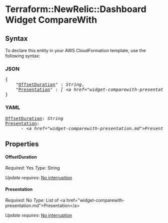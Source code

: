 # Terraform::NewRelic::Dashboard Widget CompareWith

## Syntax

To declare this entity in your AWS CloudFormation template, use the following syntax:

### JSON

<pre>
{
    "<a href="#offsetduration" title="OffsetDuration">OffsetDuration</a>" : <i>String</i>,
    "<a href="#presentation" title="Presentation">Presentation</a>" : <i>[ &lt;a href=&#34;widget-comparewith-presentation.md&#34;&gt;Presentation&lt;/a&gt;, ... ]</i>
}
</pre>

### YAML

<pre>
<a href="#offsetduration" title="OffsetDuration">OffsetDuration</a>: <i>String</i>
<a href="#presentation" title="Presentation">Presentation</a>: <i>
      - &lt;a href=&#34;widget-comparewith-presentation.md&#34;&gt;Presentation&lt;/a&gt;</i>
</pre>

## Properties

#### OffsetDuration

_Required_: Yes
_Type_: String

_Update requires_: [No interruption](https://docs.aws.amazon.com/AWSCloudFormation/latest/UserGuide/using-cfn-updating-stacks-update-behaviors.html#update-no-interrupt)

#### Presentation

_Required_: No
_Type_: List of &lt;a href=&#34;widget-comparewith-presentation.md&#34;&gt;Presentation&lt;/a&gt;

_Update requires_: [No interruption](https://docs.aws.amazon.com/AWSCloudFormation/latest/UserGuide/using-cfn-updating-stacks-update-behaviors.html#update-no-interrupt)


